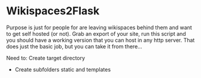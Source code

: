 # Wikispaces2Flask
Purpose is just for people for are leaving wikispaces behind them and want to get self hosted (or not).
Grab an export of your site, run this script and you should have a working version that you can host in any http server.
That does just the basic job, but you can take it from there...

Need to:
Create target directory
- Create subfolders static and templates